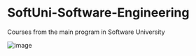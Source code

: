 # SoftUni-Software-Engineering
Courses from the main program in Software University

![image](https://user-images.githubusercontent.com/94044461/141117004-4d821b1c-92b2-46b3-a18e-2453a97e00e4.png)

